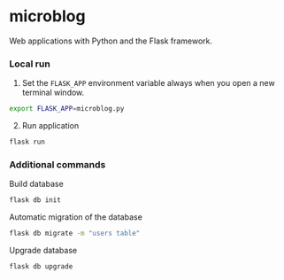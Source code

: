 # microblog
Web applications with Python and the Flask framework.


### Local run

1. Set the `FLASK_APP` environment variable always when you open a new terminal window.
```bash
export FLASK_APP=microblog.py
```
2. Run application
```bash
flask run
```

### Additional commands

Build database
```bash
flask db init
```

Automatic migration of the database
```bash
flask db migrate -m "users table"
```

Upgrade database
```bash
flask db upgrade
```